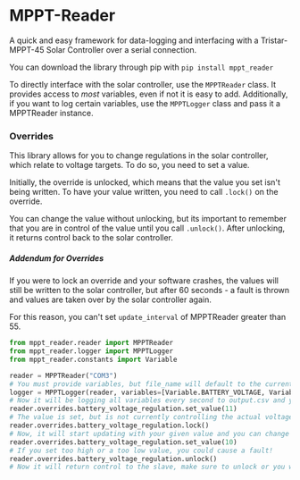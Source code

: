 # MPPT-Reader

A quick and easy framework for data-logging and interfacing with a Tristar-MPPT-45 Solar Controller over a serial connection.

You can download the library through pip with `pip install mppt_reader`

To directly interface with the solar controller, use the `MPPTReader` class. It provides access to *most* variables, even if not it is easy to add.
Additionally, if you want to log certain variables, use the `MPPTLogger` class and pass it a MPPTReader instance.

### Overrides
This library allows for you to change regulations in the solar controller, which relate to voltage targets. To do so, you need to set a value.

Initially, the override is unlocked, which means that the value you set isn't being written. To have your value written, you need to call `.lock()` on the override.

You can change the value without unlocking, but its important to remember that you are in control of the value until you call `.unlock()`. After unlocking, it returns control back to the solar controller.

##### Addendum for Overrides
If you were to lock an override and your software crashes, the values will still be written to the solar controller, but after 60 seconds - a fault is thrown and values are taken over by the solar controller again.

For this reason, you can't set `update_interval` of MPPTReader greater than 55.

```py
from mppt_reader.reader import MPPTReader
from mppt_reader.logger import MPPTLogger
from mppt_reader.constants import Variable

reader = MPPTReader("COM3")
# You must provide variables, but file_name will default to the current date and time. Update interval is normally 1 second.
logger = MPPTLogger(reader, variables=[Variable.BATTERY_VOLTAGE, Variable.ARRAY_VOLTAGE], file_name="output", update_interval=2)
# Now it will be logging all variables every second to output.csv and you can still mess with the MPTTReader
reader.overrides.battery_voltage_regulation.set_value(11)
# The value is set, but is not currently controlling the actual voltage regulation.
reader.overrides.battery_voltage_regulation.lock() 
# Now, it will start updating with your given value and you can change it.
reader.overrides.battery_voltage_regulation.set_value(10) 
# If you set too high or a too low value, you could cause a fault!
reader.overrides.battery_voltage_regulation.unlock()
# Now it will return control to the slave, make sure to unlock or you will just keep the same value forever.
```
